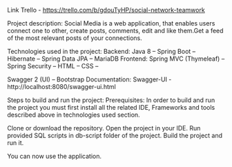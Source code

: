 Link Trello - https://trello.com/b/gdouTyHP/social-network-teamwork

Project description:
Social Media is a web application, that enables users connect one to other,
create posts, comments, edit and like them.Get a feed of the most 
relevant posts of your connections.

Technologies used in the project:
Backend: Java 8 – Spring Boot – Hibernate – Spring Data JPA – MariaDB
Frontend: Spring MVC (Thymeleaf) – Spring Security – HTML – CSS –

Swagger 2 (UI) – Bootstrap
Documentation:
Swagger-UI - http://localhost:8080/swagger-ui.html

Steps to build and run the project:
Prerequisites: In order to build and run the project you must first install all
the related IDE, Frameworks and tools described above in technologies used
section.

Clone or download the repository.
Open the project in your IDE.
Run provided SQL scripts in db-script folder of the project.
Build the project and run it.

You can now use the application.